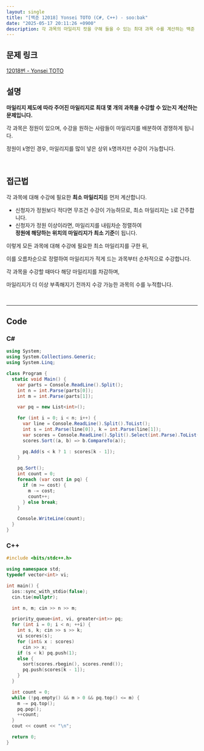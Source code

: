 ```yaml
---
layout: single
title: "[백준 12018] Yonsei TOTO (C#, C++) - soo:bak"
date: "2025-05-17 20:11:26 +0900"
description: 각 과목의 마일리지 컷을 구해 들을 수 있는 최대 과목 수를 계산하는 백준 12018번 Yonsei TOTO 문제의 C# 및 C++ 풀이 및 해설
---
```


## 문제 링크
[12018번 - Yonsei TOTO](https://www.acmicpc.net/problem/12018)

## 설명

**마일리지 제도에 따라 주어진 마일리지로 최대 몇 개의 과목을 수강할 수 있는지 계산하는 문제입니다.**

각 과목은 정원이 있으며, 수강을 원하는 사람들이 마일리지를 배분하여 경쟁하게 됩니다.

정원이 `k`명인 경우, 마일리지를 많이 넣은 상위 `k`명까지만 수강이 가능합니다.

<br>

## 접근법

각 과목에 대해 수강에 필요한 **최소 마일리지**를 먼저 계산합니다.

- 신청자가 정원보다 적다면 무조건 수강이 가능하므로, 최소 마일리지는 `1`로 간주합니다.
- 신청자가 정원 이상이라면, 마일리지를 내림차순 정렬하여<br>
  **정원에 해당하는 위치의 마일리지가 최소 기준**이 됩니다.

이렇게 모든 과목에 대해 수강에 필요한 최소 마일리지를 구한 뒤,

이를 오름차순으로 정렬하여 마일리지가 적게 드는 과목부터 순차적으로 수강합니다.

각 과목을 수강할 때마다 해당 마일리지를 차감하며,

마일리지가 더 이상 부족해지기 전까지 수강 가능한 과목의 수를 누적합니다.

<br>

---

## Code

### C#
```csharp
using System;
using System.Collections.Generic;
using System.Linq;

class Program {
  static void Main() {
    var parts = Console.ReadLine().Split();
    int n = int.Parse(parts[0]);
    int m = int.Parse(parts[1]);

    var pq = new List<int>();

    for (int i = 0; i < n; i++) {
      var line = Console.ReadLine().Split().ToList();
      int s = int.Parse(line[0]), k = int.Parse(line[1]);
      var scores = Console.ReadLine().Split().Select(int.Parse).ToList();
      scores.Sort((a, b) => b.CompareTo(a));

      pq.Add(s < k ? 1 : scores[k - 1]);
    }

    pq.Sort();
    int count = 0;
    foreach (var cost in pq) {
      if (m >= cost) {
        m -= cost;
        count++;
      } else break;
    }

    Console.WriteLine(count);
  }
}
```

### C++
```cpp
#include <bits/stdc++.h>

using namespace std;
typedef vector<int> vi;

int main() {
  ios::sync_with_stdio(false);
  cin.tie(nullptr);

  int n, m; cin >> n >> m;

  priority_queue<int, vi, greater<int>> pq;
  for (int i = 0; i < n; ++i) {
    int s, k; cin >> s >> k;
    vi scores(s);
    for (int& x : scores)
      cin >> x;
    if (s < k) pq.push(1);
    else {
      sort(scores.rbegin(), scores.rend());
      pq.push(scores[k - 1]);
    }
  }

  int count = 0;
  while (!pq.empty() && m > 0 && pq.top() <= m) {
    m -= pq.top();
    pq.pop();
    ++count;
  }
  cout << count << "\n";

  return 0;
}
```
